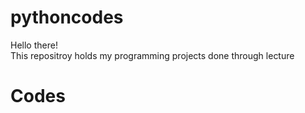 # pythoncodes
Hello there!\
This repositroy holds my programming projects done through lecture 

# Codes 
